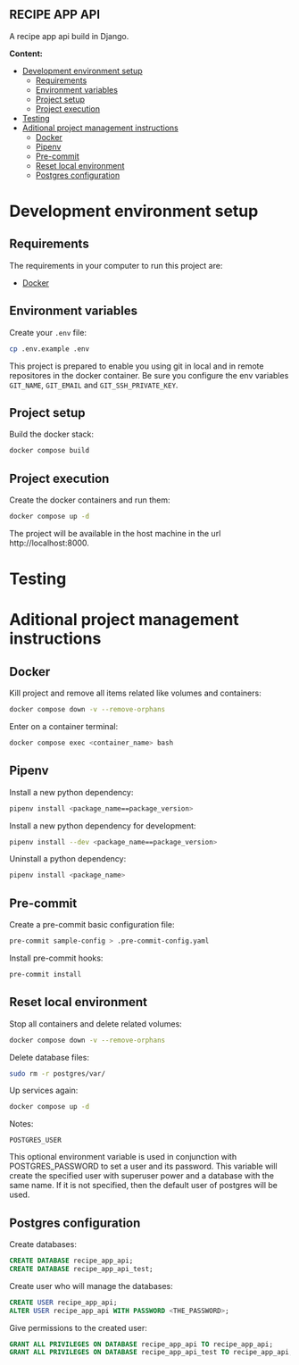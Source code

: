 **RECIPE APP API**
---

A recipe app api build in Django.

**Content:**

- [Development environment setup](#development-environment-setup)
  - [Requirements](#requirements)
  - [Environment variables](#environment-variables)
  - [Project setup](#project-setup)
  - [Project execution](#project-execution)
- [Testing](#testing)
- [Aditional project management instructions](#aditional-project-management-instructions)
  - [Docker](#docker)
  - [Pipenv](#pipenv)
  - [Pre-commit](#pre-commit)
  - [Reset local environment](#reset-local-environment)
  - [Postgres configuration](#postgres-configuration)

# Development environment setup

## Requirements

The requirements in your computer to run this project are:

- [Docker](https://docs.docker.com/desktop/install/mac-install/)

## Environment variables

Create your `.env` file:

```bash
cp .env.example .env
```

This project is prepared to enable you using git in local and in remote 
repositores in the docker container. Be sure you configure the env variables 
`GIT_NAME`, `GIT_EMAIL` and `GIT_SSH_PRIVATE_KEY`.

## Project setup

Build the docker stack:

```bash
docker compose build
```

## Project execution

Create the docker containers and run them:

```bash
docker compose up -d
```

The project will be available in the host machine in the url http://localhost:8000.

# Testing

# Aditional project management instructions

## Docker

Kill project and remove all items related like volumes and containers:

```bash
docker compose down -v --remove-orphans
```

Enter on a container terminal:

```bash
docker compose exec <container_name> bash
```

## Pipenv

Install a new python dependency:

```bash
pipenv install <package_name==package_version>
```

Install a new python dependency for development:

```bash
pipenv install --dev <package_name==package_version>
```

Uninstall a python dependency:

```bash
pipenv install <package_name>
```

## Pre-commit

Create a pre-commit basic configuration file:

```bash
pre-commit sample-config > .pre-commit-config.yaml
```

Install pre-commit hooks:

```bash
pre-commit install
```

## Reset local environment

Stop all containers and delete related volumes:

```bash
docker compose down -v --remove-orphans
```

Delete database files:

```bash
sudo rm -r postgres/var/
```

Up services again:

```bash
docker compose up -d
```

Notes:

```POSTGRES_USER```

This optional environment variable is used in conjunction with POSTGRES_PASSWORD to set a user and its password. This variable will create the specified user with superuser power and a database with the same name. If it is not specified, then the default user of postgres will be used.

## Postgres configuration

Create databases:

```sql
CREATE DATABASE recipe_app_api;
CREATE DATABASE recipe_app_api_test;
```

Create user who will manage the databases:

```sql
CREATE USER recipe_app_api;
ALTER USER recipe_app_api WITH PASSWORD <THE_PASSWORD>;
```

Give permissions to the created user:

```sql
GRANT ALL PRIVILEGES ON DATABASE recipe_app_api TO recipe_app_api;
GRANT ALL PRIVILEGES ON DATABASE recipe_app_api_test TO recipe_app_api;
```
